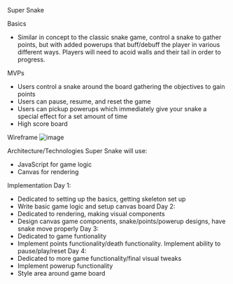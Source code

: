 Super Snake

Basics
- Similar in concept to the classic snake game, control a snake to gather points, but with added powerups that buff/debuff the player in various different ways. Players will need to acoid walls and their tail in order to progress.

MVPs
- Users control a snake around the board gathering the objectives to gain points
- Users can pause, resume, and reset the game
- Users can pickup powerups which immediately give your snake a special effect for a set amount of time
- High score board

Wireframe
![image](https://user-images.githubusercontent.com/73470658/113586666-c76be900-95fb-11eb-9a7f-0726d19c8c9e.png)

Architecture/Technologies
Super Snake will use:
- JavaScript for game logic
- Canvas for rendering

Implementation
Day 1:
- Dedicated to setting up the basics, getting skeleton set up
- Write basic game logic and setup canvas board
Day 2:
- Dedicated to rendering, making visual components
- Design canvas game components, snake/points/powerup designs, have snake move properly
Day 3:
- Dedicated to game funtionality
- Implement points functionality/death functionality. Implement ability to pause/play/reset
Day 4:
- Dedicated to more game functionality/final visual tweaks
- Implement powerup functionality
- Style area around game board
